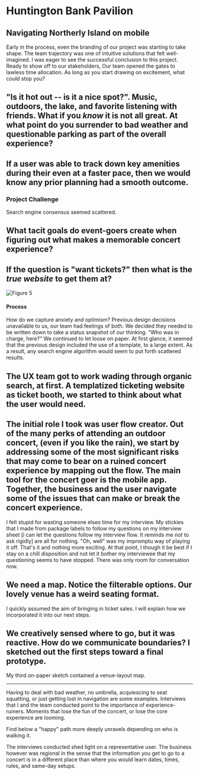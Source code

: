 # Huntington Bank Pavilion

## Navigating Northerly Island on mobile

Early in the process, even the branding of our project was starting to take shape.  The team trajectory was one of intuitive solutions that felt well-imagined. I was eager to see the successful conclusion to this project. Ready to show off to our stakeholders, Our team opened the gates to lawless time allocation. As long as you start drawing on excitement, what could stop you?    

"Is it hot out -- is it a nice spot?".  Music, outdoors, the lake, and favorite listening with friends.  What if you _know_ it is not all great.  At what point do you surrender to bad weather and questionable parking as part of the overall experience?
--

If a user was able to track down key amenities during their even at a faster pace, then we would know any prior planning had a smooth outcome.
--

### Project Challenge

Search engine consensus seemed scattered.

What tacit goals do event-goers create when figuring out what makes a memorable concert experience?
-- 
If the question is "want tickets?" then what is the _true website_ to get them at?
-- 
![Figure 5](https://cdn.jsdelivr.net/gh/renepacchaux/huntington-bank-pavilion@assets/Figure_5-Notify.svg)




#### Process

How do we capture anxiety and optimism? Previous design decisions unavailable to us, our team had feelings of both.  We decided they needed to be written down to take a status snapshot of our thinking. “Who was in charge, here?” We continued to let loose on paper.  At first glance, it seemed that the previous design included the use of a template, to a large extent.   As a result, any search engine algorithm would seem to put forth scattered results.  

The UX team got to work wading through organic search, at first.  A templatized ticketing website as ticket booth, we started to think about what the user would need.
---


The initial role I took was user flow creator. Out of the many perks of attending an outdoor concert, (even if you like the rain), we start by addressing some of the most significant risks that may come to bear on a ruined concert experience by mapping out the flow. The main tool for the concert goer is the mobile app.  Together, the business and the user navigate some of the issues that can make or break the concert experience.
--

I felt stupid for wasting someone elses time for my interview.   My stickies that I made from package labels to follow my questions on my interview sheet [i can let the questions follow my interview flow.  It reminds me not to ask rigidly]  are all for nothing.  "Oh, well" was my impromptu way of playing it off.  That's it and nothing more exciting.  At that point, I though it be best if I stay on a chill disposition and not let it bother my interviewee that my questioning seems to have stopped.  There was only room for conversation now.



We need a map. ‍Notice the filterable options. Our lovely venue has a weird seating format.
-- 
I quickly assumed the aim of bringing in ticket sales. I will explain how we incorporated it into our next steps.

We creatively sensed where to go, but it was reactive. How do we communicate boundaries? I sketched out the first steps toward a final prototype.
--



My third on-paper sketch contained a venue-layout map.

---

Having to deal with bad weather, no umbrella, acquiescing to seat squatting, or just getting lost in navigation are some examples. Interviews that I and the team conducted point to the importance of experience-ruiners. Moments that lose the fun of the concert, or lose the core experience are looming.  

Find below a "happy" path more deeply unravels depending on who is walking it.

The interviews conducted shed light on a representative user. The business however was regional in the sense that the information you get to go to a concert is in a different place than where you would learn dates, times, rules, and same-day setups.
